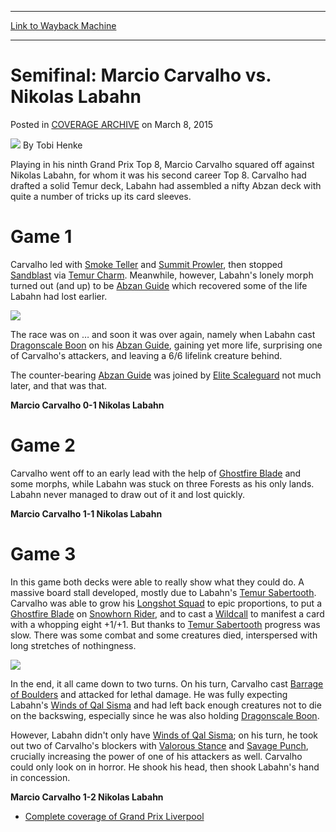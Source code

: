 
---
[Link to Wayback Machine](https://web.archive.org/web/20150312122722/http://magic.wizards.com/en/events/coverage/gpliv15/semifinal-marcio-carvalho-vs-nikolas-labahn-2015-03-08)

[_metadata_:author]:- "Tobi Henke"
[_metadata_:description]:- "Playing in his ninth Grand Prix Top 8, Marcio Carvalho squared off against Nikolas Labahn, for whom it was his second career Top 8. Carvalho had drafted a solid Temur deck, Labahn had assembled a nifty Abzan deck with quite a number of tricks up its card sleeves."
[_metadata_:generator]:- "Drupal 7 (http://drupal.org)"
[_metadata_:node]:- "352551"
[_metadata_:publish_date]:- "2015-03-08"
[_metadata_:source]:- "div-main-content"
[_metadata_:title]:- "Semifinal: Marcio Carvalho vs. Nikolas Labahn"
[_metadata_:wayback_capture_timestamp]:- "2015-03-12 12:27:22"
[_metadata_:wayback_raw_url]:- "https://web.archive.org/web/20150312122722id_/http://magic.wizards.com/en/events/coverage/gpliv15/semifinal-marcio-carvalho-vs-nikolas-labahn-2015-03-08"
[_metadata_:wayback_url]:- "http://magic.wizards.com/en/events/coverage/gpliv15/semifinal-marcio-carvalho-vs-nikolas-labahn-2015-03-08"
---


Semifinal: Marcio Carvalho vs. Nikolas Labahn
=============================================



 Posted in [COVERAGE ARCHIVE](/en/events/coverage)
 on March 8, 2015 






![](https://media.magic.wizards.com/styles/auth_small/public/images/person/henke_author.jpg)
By Tobi Henke










Playing in his ninth Grand Prix Top 8, Marcio Carvalho squared off against Nikolas Labahn, for whom it was his second career Top 8. Carvalho had drafted a solid Temur deck, Labahn had assembled a nifty Abzan deck with quite a number of tricks up its card sleeves.


Game 1
======


Carvalho led with [Smoke Teller](http://gatherer.wizards.com/Pages/Card/Details.aspx?name=Smoke+Teller) and [Summit Prowler](http://gatherer.wizards.com/Pages/Card/Details.aspx?name=Summit+Prowler), then stopped [Sandblast](http://gatherer.wizards.com/Pages/Card/Details.aspx?name=Sandblast) via [Temur Charm](http://gatherer.wizards.com/Pages/Card/Details.aspx?name=Temur+Charm). Meanwhile, however, Labahn's lonely morph turned out (and up) to be [Abzan Guide](http://gatherer.wizards.com/Pages/Card/Details.aspx?name=Abzan+Guide) which recovered some of the life Labahn had lost earlier.


![](https://media.wizards.com/2015/events/gpliv15/sf2_carvalho.jpg)  



The race was on … and soon it was over again, namely when Labahn cast [Dragonscale Boon](http://gatherer.wizards.com/Pages/Card/Details.aspx?name=Dragonscale+Boon) on his [Abzan Guide](http://gatherer.wizards.com/Pages/Card/Details.aspx?name=Abzan+Guide), gaining yet more life, surprising one of Carvalho's attackers, and leaving a 6/6 lifelink creature behind.


The counter-bearing [Abzan Guide](http://gatherer.wizards.com/Pages/Card/Details.aspx?name=Abzan+Guide) was joined by [Elite Scaleguard](http://gatherer.wizards.com/Pages/Card/Details.aspx?name=Elite+Scaleguard) not much later, and that was that.


**Marcio Carvalho 0-1 Nikolas Labahn**


Game 2
======


Carvalho went off to an early lead with the help of [Ghostfire Blade](http://gatherer.wizards.com/Pages/Card/Details.aspx?name=Ghostfire+Blade) and some morphs, while Labahn was stuck on three Forests as his only lands. Labahn never managed to draw out of it and lost quickly.


**Marcio Carvalho 1-1 Nikolas Labahn**


Game 3
======


In this game both decks were able to really show what they could do. A massive board stall developed, mostly due to Labahn's [Temur Sabertooth](http://gatherer.wizards.com/Pages/Card/Details.aspx?name=Temur+Sabertooth). Carvalho was able to grow his [Longshot Squad](http://gatherer.wizards.com/Pages/Card/Details.aspx?name=Longshot+Squad) to epic proportions, to put a [Ghostfire Blade](http://gatherer.wizards.com/Pages/Card/Details.aspx?name=Ghostfire+Blade) on [Snowhorn Rider](http://gatherer.wizards.com/Pages/Card/Details.aspx?name=Snowhorn+Rider), and to cast a [Wildcall](http://gatherer.wizards.com/Pages/Card/Details.aspx?name=Wildcall) to manifest a card with a whopping eight +1/+1. But thanks to [Temur Sabertooth](http://gatherer.wizards.com/Pages/Card/Details.aspx?name=Temur+Sabertooth) progress was slow. There was some combat and some creatures died, interspersed with long stretches of nothingness.


![](https://media.wizards.com/2015/events/gpliv15/sf2_labahn.jpg)  



In the end, it all came down to two turns. On his turn, Carvalho cast [Barrage of Boulders](http://gatherer.wizards.com/Pages/Card/Details.aspx?name=Barrage+of+Boulders) and attacked for lethal damage. He was fully expecting Labahn's [Winds of Qal Sisma](http://gatherer.wizards.com/Pages/Card/Details.aspx?name=Winds+of+Qal+Sisma) and had left back enough creatures not to die on the backswing, especially since he was also holding [Dragonscale Boon](http://gatherer.wizards.com/Pages/Card/Details.aspx?name=Dragonscale+Boon).


However, Labahn didn't only have [Winds of Qal Sisma](http://gatherer.wizards.com/Pages/Card/Details.aspx?name=Winds+of+Qal+Sisma); on his turn, he took out two of Carvalho's blockers with [Valorous Stance](http://gatherer.wizards.com/Pages/Card/Details.aspx?name=Valorous+Stance) and [Savage Punch](http://gatherer.wizards.com/Pages/Card/Details.aspx?name=Savage+Punch), crucially increasing the power of one of his attackers as well. Carvalho could only look on in horror. He shook his head, then shook Labahn's hand in concession.


**Marcio Carvalho 1-2 Nikolas Labahn**



* [Complete coverage of Grand Prix Liverpool](/node/350801)

 




